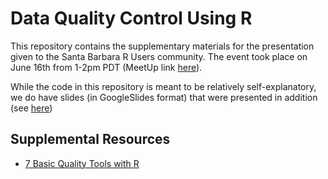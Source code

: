 
<!-- README.md is generated from README.Rmd. Please edit that file -->

# Data Quality Control Using R

This repository contains the supplementary materials for the
presentation given to the Santa Barbara R Users community. The event
took place on June 16th from 1-2pm PDT (MeetUp link
[here](https://www.meetup.com/Santa-Barbara-R-Users-Group/events/286355404/?utm_medium=email&utm_source=braze_canvas&utm_campaign=mmrk_alleng_event_announcement_prod_v6_en&utm_term=promo&utm_content=lp_meetup)).

While the code in this repository is meant to be relatively
self-explanatory, we do have slides (in GoogleSlides format) that were
presented in addition (see
[here](https://docs.google.com/presentation/d/1uYX45wOeZg5vfbjecR9-JWbthwxdEEbbLV3XVXztIF8/edit#slide=id.p))

## Supplemental Resources

-   [7 Basic Quality Tools with
    R](https://towardsdatascience.com/7-basic-tools-of-quality-using-r-49fef5481e07)
